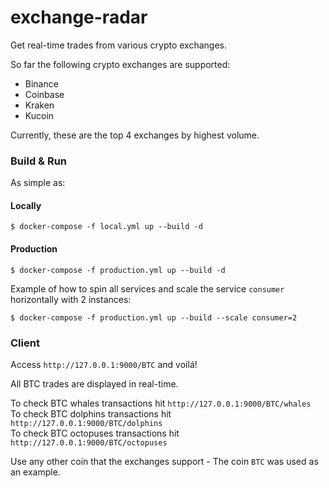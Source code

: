 # exchange-radar
Get real-time trades from various crypto exchanges.

So far the following crypto exchanges are supported:
- Binance
- Coinbase
- Kraken
- Kucoin

Currently, these are the top 4 exchanges by highest volume.

### Build & Run
As simple as:

#### Locally

    $ docker-compose -f local.yml up --build -d

#### Production

    $ docker-compose -f production.yml up --build -d

Example of how to spin all services and scale the service `consumer` horizontally with 2 instances:

    $ docker-compose -f production.yml up --build --scale consumer=2

### Client
Access `http://127.0.0.1:9000/BTC` and voilá!

All BTC trades are displayed in real-time.

To check BTC whales transactions hit `http://127.0.0.1:9000/BTC/whales` \
To check BTC dolphins transactions hit `http://127.0.0.1:9000/BTC/dolphins` \
To check BTC octopuses transactions hit `http://127.0.0.1:9000/BTC/octopuses`

Use any other coin that the exchanges support - The coin `BTC` was used as an example.
